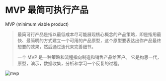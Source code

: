 # MVP 最简可执行产品

MVP (minimum viable product)

> 最简可行产品是指以最低成本尽可能展现核心概念的产品策略，即是指用最快、最简明的方式建立一个可用的产品原型，这个原型要表达出你产品最终想要的效果，然后通过迭代来完善细节。  
> 
> 一个 MVP 是一种策略和流程指向制造和销售产品给客户。 它是构思一代，原型，演示，数据收集，分析和学习一个反复的过程。

![mvp](/Users/yushifan/Documents/GitHub/about-blog/media/mvp.png)


